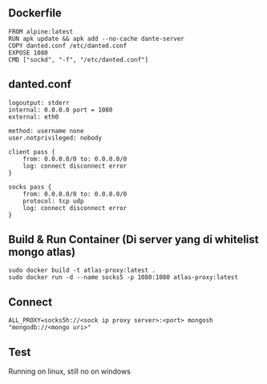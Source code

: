 ## Dockerfile

````
FROM alpine:latest
RUN apk update && apk add --no-cache dante-server
COPY danted.conf /etc/danted.conf
EXPOSE 1080
CMD ["sockd", "-f", "/etc/danted.conf"]
````

## danted.conf

````
logoutput: stderr
internal: 0.0.0.0 port = 1080
external: eth0

method: username none
user.notprivileged: nobody

client pass {
    from: 0.0.0.0/0 to: 0.0.0.0/0
    log: connect disconnect error
}

socks pass {
    from: 0.0.0.0/0 to: 0.0.0.0/0
    protocol: tcp udp
    log: connect disconnect error
}
````

## Build & Run Container (Di server yang di whitelist mongo atlas)
````
sudo docker build -t atlas-proxy:latest .
sudo docker run -d --name socks5 -p 1080:1080 atlas-proxy:latest
````

## Connect
````
ALL_PROXY=socks5h://<sock ip proxy server>:<port> mongosh "mongodb://<mongo uri>"
````

## Test
Running on linux, still no on windows
